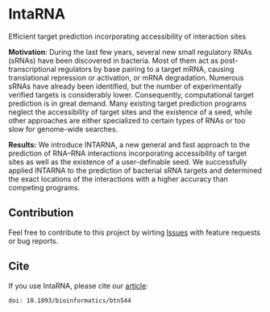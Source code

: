# IntaRNA
Efficient target prediction incorporating accessibility of interaction sites

**Motivation**: During the last few years, several new small regulatory RNAs (sRNAs) have been discovered in bacteria. Most of them act as post-transcriptional regulators by base pairing to a target mRNA, causing translational repression or activation, or mRNA degradation. Numerous sRNAs have already been identified, but the number of experimentally verified targets is considerably lower. Consequently, computational target prediction is in great demand. Many existing target prediction programs neglect the accessibility of target sites and the existence of a seed, while other approaches are either specialized to certain types of RNAs or too slow for genome-wide searches.

**Results:** We introduce INTARNA, a new general and fast approach to the prediction of RNA–RNA interactions incorporating accessibility of target sites as well as the existence of a user-definable seed. We successfully applied INTARNA to the prediction of bacterial sRNA targets and determined the exact locations of the interactions with a higher accuracy than competing programs. 

## Contribution

Feel free to contribute to this project by wirting [Issues](https://github.com/BackofenLab/IntaRNA/issues) with feature requests or bug reports.

## Cite
If you use IntaRNA, please cite our [article](http://bioinformatics.oxfordjournals.org/content/24/24/2849):
```
doi: 10.1093/bioinformatics/btn544
```
